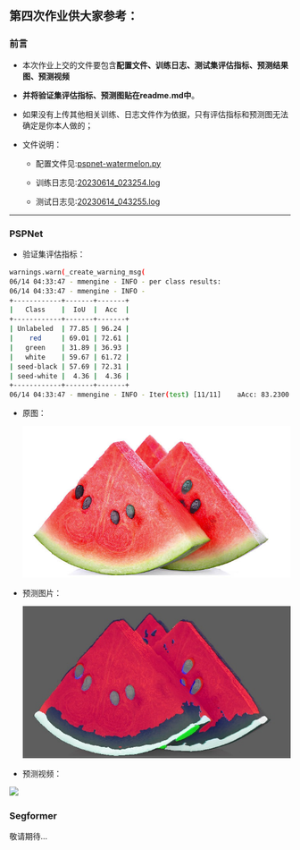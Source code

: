 ## 第四次作业供大家参考：

### 前言
- 本次作业上交的文件要包含**配置文件、训练日志、测试集评估指标、预测结果图、预测视频**

- **并将验证集评估指标、预测图贴在readme.md中**。

- 如果没有上传其他相关训练、日志文件作为依据，只有评估指标和预测图无法确定是你本人做的；

- 文件说明：

  - 配置文件见:[pspnet-watermelon.py](mmsegmentation/Watermelon87_Semantic_Seg_Mask/pspnet-watermelon.py)

  - 训练日志见:[20230614_023254.log](mmsegmentation/work_dirs/pspnet-watermelon/20230614_023254/20230614_023254.log)

  - 测试日志见:[20230614_043255.log](mmsegmentation/work_dirs/pspnet-watermelon/20230614_043255/20230614_043255.log)  
  
---

### PSPNet

- 验证集评估指标：
```bash
warnings.warn(_create_warning_msg(
06/14 04:33:47 - mmengine - INFO - per class results:
06/14 04:33:47 - mmengine - INFO - 
+------------+-------+-------+
|   Class    |  IoU  |  Acc  |
+------------+-------+-------+
| Unlabeled  | 77.85 | 96.24 |
|    red     | 69.01 | 72.61 |
|   green    | 31.89 | 36.93 |
|   white    | 59.67 | 61.72 |
| seed-black | 57.69 | 72.31 |
| seed-white |  4.36 |  4.36 |
+------------+-------+-------+
06/14 04:33:47 - mmengine - INFO - Iter(test) [11/11]    aAcc: 83.2300  mIoU: 50.0800  mAcc: 57.3600  data_time: 0.1370  time: 4.0217

```
- 原图：

  ![img](mmsegmentation/Watermelon87_Semantic_Seg_Mask/input_test_dir/1.jpg)
  
- 预测图片：

  ![img](mmsegmentation/outputs/outputs.jpg)

- 预测视频：

![](https://github.com/CrabBoss-lab/assets/blob/master/outputs.gif)
   
### Segformer
敬请期待...



  